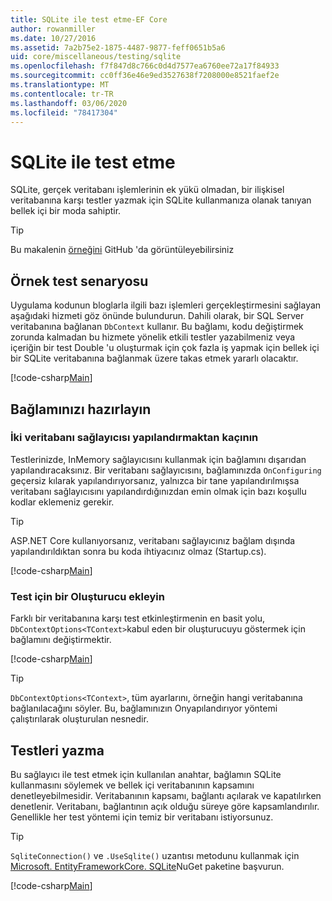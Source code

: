 ```yaml
---
title: SQLite ile test etme-EF Core
author: rowanmiller
ms.date: 10/27/2016
ms.assetid: 7a2b75e2-1875-4487-9877-feff0651b5a6
uid: core/miscellaneous/testing/sqlite
ms.openlocfilehash: f7f847d8c766c0d4d7577ea6760ee72a17f84933
ms.sourcegitcommit: cc0ff36e46e9ed3527638f7208000e8521faef2e
ms.translationtype: MT
ms.contentlocale: tr-TR
ms.lasthandoff: 03/06/2020
ms.locfileid: "78417304"
---
```

# <a name="testing-with-sqlite"></a>SQLite ile test etme

SQLite, gerçek veritabanı işlemlerinin ek yükü olmadan, bir ilişkisel veritabanına karşı testler yazmak için SQLite kullanmanıza olanak tanıyan bellek içi bir moda sahiptir.

> [!TIP]  
> Bu makalenin [örneğini](https://github.com/dotnet/EntityFramework.Docs/tree/master/samples/core/Miscellaneous/Testing) GitHub 'da görüntüleyebilirsiniz

## <a name="example-testing-scenario"></a>Örnek test senaryosu

Uygulama kodunun bloglarla ilgili bazı işlemleri gerçekleştirmesini sağlayan aşağıdaki hizmeti göz önünde bulundurun. Dahili olarak, bir SQL Server veritabanına bağlanan `DbContext` kullanır. Bu bağlamı, kodu değiştirmek zorunda kalmadan bu hizmete yönelik etkili testler yazabilmeniz veya içeriğin bir test Double 'u oluşturmak için çok fazla iş yapmak için bellek içi bir SQLite veritabanına bağlanmak üzere takas etmek yararlı olacaktır.

[!code-csharp[Main](../../../../samples/core/Miscellaneous/Testing/BusinessLogic/BlogService.cs)]

## <a name="get-your-context-ready"></a>Bağlamınızı hazırlayın

### <a name="avoid-configuring-two-database-providers"></a>İki veritabanı sağlayıcısı yapılandırmaktan kaçının

Testlerinizde, InMemory sağlayıcısını kullanmak için bağlamını dışarıdan yapılandıracaksınız. Bir veritabanı sağlayıcısını, bağlamınızda `OnConfiguring` geçersiz kılarak yapılandırıyorsanız, yalnızca bir tane yapılandırılmışsa veritabanı sağlayıcısını yapılandırdığınızdan emin olmak için bazı koşullu kodlar eklemeniz gerekir.

> [!TIP]  
> ASP.NET Core kullanıyorsanız, veritabanı sağlayıcınız bağlam dışında yapılandırıldıktan sonra bu koda ihtiyacınız olmaz (Startup.cs).

[!code-csharp[Main](../../../../samples/core/Miscellaneous/Testing/BusinessLogic/BloggingContext.cs#OnConfiguring)]

### <a name="add-a-constructor-for-testing"></a>Test için bir Oluşturucu ekleyin

Farklı bir veritabanına karşı test etkinleştirmenin en basit yolu, `DbContextOptions<TContext>`kabul eden bir oluşturucuyu göstermek için bağlamını değiştirmektir.

[!code-csharp[Main](../../../../samples/core/Miscellaneous/Testing/BusinessLogic/BloggingContext.cs#Constructors)]

> [!TIP]  
> `DbContextOptions<TContext>`, tüm ayarlarını, örneğin hangi veritabanına bağlanılacağını söyler. Bu, bağlamınızın Onyapılandırıyor yöntemi çalıştırılarak oluşturulan nesnedir.

## <a name="writing-tests"></a>Testleri yazma

Bu sağlayıcı ile test etmek için kullanılan anahtar, bağlamın SQLite kullanmasını söylemek ve bellek içi veritabanının kapsamını denetleyebilmesidir. Veritabanının kapsamı, bağlantı açılarak ve kapatılırken denetlenir. Veritabanı, bağlantının açık olduğu süreye göre kapsamlandırılır. Genellikle her test yöntemi için temiz bir veritabanı istiyorsunuz.

>[!TIP]
> `SqliteConnection()` ve `.UseSqlite()` uzantısı metodunu kullanmak için [Microsoft. EntityFrameworkCore. SQLite](https://www.nuget.org/packages/Microsoft.EntityFrameworkCore.Sqlite/)NuGet paketine başvurun.

[!code-csharp[Main](../../../../samples/core/Miscellaneous/Testing/TestProject/SQLite/BlogServiceTests.cs)]
